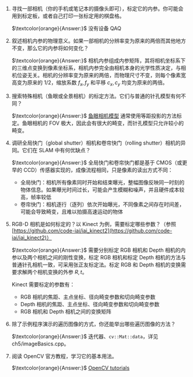 1. 寻找一部相机（你的手机或笔记本的摄像头即可），标定它的内参。你可能会用到标定板，或者自己打印一张标定用的棋盘格。

    $\textcolor{orange}{Answer:}$ 没有设备 QAQ

2. 叙述相机内参的物理意义。如果一部相机的分辨率变为原来的两倍而其他地方不变，那么它的内参将如何变化？

    $\textcolor{orange}{Answer:}$ 相机内参组成内参矩阵，其将相机坐标系下的三维点变换到像素坐标系，相机内参完全由相机本身的光学性质决定，与相机位姿无关。相机的分辨率变为原来的两倍，而物理尺寸不变，则每个像素宽高变为原来的 1/2，缩放系数 $f_x,f_y$ 和平移 $c_x,c_y$ 均变为原来的两倍。

3. 搜索特殊相机（鱼眼或全景相机）的标定方法。它们与普通的针孔模型有何不同？

    $\textcolor{orange}{Answer:}$ [鱼眼相机模型](https://docs.opencv.org/4.x/db/d58/group__calib3d__fisheye.html) 通常使用等距投影的方法标定。鱼眼相机的 FOV 极大，因此会有很大的畸变，而针孔模型只允许较小的畸变。

4. 调研全局快门（global shutter）相机和卷帘快门（rolling shutter）相机的异同。它们在 SLAM 中有何优缺点？

    $\textcolor{orange}{Answer:}$ 全局快门和卷帘快门都是基于 CMOS（或更早的 CCD）传感器实现的，成像流程相同，只是像素的读出方式不同：

    - 全局快门：相机所有像素同时开始和结束曝光，整幅图像反映同一时刻的物体信息。如果曝光时间过长，可能会产生模糊和噪声，并且硬件成本较高，帧率较低
    - 卷帘快门：相机逐行（逐列）依次开始曝光，不同像素之间存在时间差，可能会导致畸变，且难以拍摄高速运动的物体

5. RGB-D 相机是如何标定的？以 Kinect 为例，需要标定哪些参数？（参照 [https://github.com/code-iai/iai_kinect2](https://github.com/code-iai/iai_kinect2)）

    $\textcolor{orange}{Answer:}$ 需要分别标定 RGB 相机和 Depth 相机的内参以及两个相机之间的刚性变换，标定 RGB 相机和标定 Depth 相机的方法与普通针孔相机一致，可采用张正友标定法。标定 RGB 和 Depth 相机的变换需要求解两个相机变换的外参 $R,t$。
    
    Kinect 需要标定的参数有：
    - RGB 相机的焦距、主点坐标、径向畸变参数和切向畸变参数
    - Depth 相机的焦距、主点坐标、径向畸变参数和切向畸变参数
    - RGB 相机和 Depth 相机之间的变换矩阵

6. 除了示例程序演示的遍历图像的方式，你还能举出哪些遍历图像的方法？
   
    $\textcolor{orange}{Answer:}$ 迭代器、`cv::Mat::data`，详见 ch5/imageBasics.cpp。

7. 阅读 OpenCV 官方教程，学习它的基本用法。

    $\textcolor{orange}{Answer:}$ [OpenCV tutorials](https://docs.opencv.org/4.x/d9/df8/tutorial_root.html)